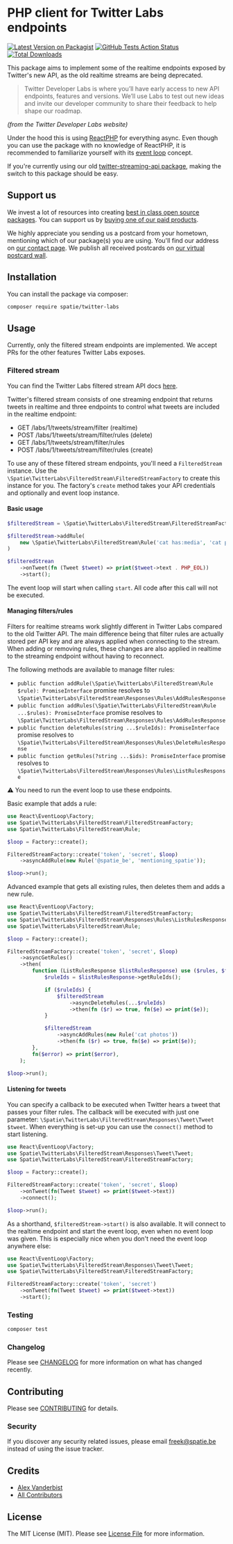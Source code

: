 # PHP client for Twitter Labs endpoints

[![Latest Version on Packagist](https://img.shields.io/packagist/v/spatie/twitter-labs.svg?style=flat-square)](https://packagist.org/packages/spatie/twitter-labs)
[![GitHub Tests Action Status](https://img.shields.io/github/workflow/status/spatie/twitter-labs/run-tests?label=tests)](https://github.com/spatie/twitter-labs/actions?query=workflow%3Arun-tests+branch%3Amaster)
[![Total Downloads](https://img.shields.io/packagist/dt/spatie/twitter-labs.svg?style=flat-square)](https://packagist.org/packages/spatie/twitter-labs)

This package aims to implement some of the realtime endpoints exposed by Twitter's new API, as the old realtime streams are being deprecated. 

>Twitter Developer Labs is where you’ll have early access to new API endpoints, features and versions. We’ll use Labs to test out new ideas and invite our developer community to share their feedback to help shape our roadmap.

_(from the Twitter Developer Labs website)_

Under the hood this is using [ReactPHP](https://reactphp.org) for everything async. Even though you can use the package with no knowledge of ReactPHP, it is recommended to familiarize yourself with its [event loop](https://reactphp.org/event-loop/) concept.

If you're currently using our old [twitter-streaming-api package](https://github.com/spatie/twitter-streaming-api), making the switch to this package should be easy.

## Support us

We invest a lot of resources into creating [best in class open source packages](https://spatie.be/open-source). You can support us by [buying one of our paid products](https://spatie.be/open-source/support-us). 

We highly appreciate you sending us a postcard from your hometown, mentioning which of our package(s) you are using. You'll find our address on [our contact page](https://spatie.be/about-us). We publish all received postcards on [our virtual postcard wall](https://spatie.be/open-source/postcards).


## Installation

You can install the package via composer:

```bash
composer require spatie/twitter-labs
```

## Usage

Currently, only the filtered stream endpoints are implemented. We accept PRs for the other features Twitter Labs exposes.

### Filtered stream

You can find the Twitter Labs filtered stream API docs [here](https://developer.twitter.com/en/docs/labs/filtered-stream/overview). 

Twitter's filtered stream consists of one streaming endpoint that returns tweets in realtime and three endpoints to control what tweets are included in the realtime endpoint:

- GET /labs/1/tweets/stream/filter (realtime)
- POST /labs/1/tweets/stream/filter/rules (delete)
- GET /labs/1/tweets/stream/filter/rules
- POST /labs/1/tweets/stream/filter/rules (create)

To use any of these filtered stream endpoints, you'll need a `FilteredStream` instance. Use the `\Spatie\TwitterLabs\FilteredStream\FilteredStreamFactory` to create this instance for you. The factory's `create` method takes your API credentials and optionally and event loop instance.

#### Basic usage

``` php
$filteredStream = \Spatie\TwitterLabs\FilteredStream\FilteredStreamFactory::create('token', 'secret');

$filteredStream->addRule(
    new \Spatie\TwitterLabs\FilteredStream\Rule('cat has:media', 'cat photos')
)

$filteredStrean
    ->onTweet(fn (Tweet $tweet) => print($tweet->text . PHP_EOL))
    ->start();
```

The event loop will start when calling  `start`. All code after this call will not be executed.

#### Managing filters/rules

Filters for realtime streams work slightly different in Twitter Labs compared to the old Twitter API. The main difference being that filter rules are actually stored per API key and are always applied when connecting to the stream. When adding or removing rules, these changes are also applied in realtime to the streaming endpoint without having to reconnect.

The following methods are available to manage filter rules:

- `public function addRule(\Spatie\TwitterLabs\FilteredStream\Rule $rule): PromiseInterface` 
  promise resolves to `\Spatie\TwitterLabs\FilteredStream\Responses\Rules\AddRulesResponse`
- `public function addRules(\Spatie\TwitterLabs\FilteredStream\Rule ...$rules): PromiseInterface` 
  promise resolves to `\Spatie\TwitterLabs\FilteredStream\Responses\Rules\AddRulesResponse`
- `public function deleteRules(string ...$ruleIds): PromiseInterface` 
  promise resolves to `\Spatie\TwitterLabs\FilteredStream\Responses\Rules\DeleteRulesResponse`
- `public function getRules(?string ...$ids): PromiseInterface`
  promise resolves to `\Spatie\TwitterLabs\FilteredStream\Responses\Rules\ListRulesResponse`
  
⚠ You need to run the event loop to use these endpoints.

Basic example that adds a rule:

```php
use React\EventLoop\Factory;
use Spatie\TwitterLabs\FilteredStream\FilteredStreamFactory;
use Spatie\TwitterLabs\FilteredStream\Rule;

$loop = Factory::create();

FilteredStreamFactory::create('token', 'secret', $loop)
    ->asyncAddRule(new Rule('@spatie_be', 'mentioning_spatie'));

$loop->run();
```

Advanced example that gets all existing rules, then deletes them and adds a new rule.

```php
use React\EventLoop\Factory;
use Spatie\TwitterLabs\FilteredStream\FilteredStreamFactory;
use Spatie\TwitterLabs\FilteredStream\Responses\Rules\ListRulesResponse;
use Spatie\TwitterLabs\FilteredStream\Rule;

$loop = Factory::create();

FilteredStreamFactory::create('token', 'secret', $loop)
    ->asyncGetRules()
    ->then(
        function (ListRulesResponse $listRulesResponse) use ($rules, $filteredStream) {
            $ruleIds = $listRulesResponse->getRuleIds();

            if ($ruleIds) {
                $filteredStream
                    ->asyncDeleteRules(...$ruleIds)
                    ->then(fn ($r) => true, fn($e) => print($e));
            }

            $filteredStream
                ->asyncAddRules(new Rule('cat photos'))
                ->then(fn ($r) => true, fn($e) => print($e));
        },
        fn($error) => print($error),
    );

$loop->run();
```

#### Listening for tweets

You can specify a callback to be executed when Twitter hears a tweet that passes your filter rules. The callback will be executed with just one parameter: `\Spatie\TwitterLabs\FilteredStream\Responses\Tweet\Tweet $tweet`. When everything is set-up you can use the `connect()` method to start listening.

```php
use React\EventLoop\Factory;
use Spatie\TwitterLabs\FilteredStream\Responses\Tweet\Tweet;
use Spatie\TwitterLabs\FilteredStream\FilteredStreamFactory;

$loop = Factory::create();

FilteredStreamFactory::create('token', 'secret', $loop)
    ->onTweet(fn(Tweet $tweet) => print($tweet->text))
    ->connect();

$loop->run();
```

As a shorthand, `$filteredStream->start()` is also available. It will connect to the realtime endpoint and start the event loop, even when no event loop was given. This is especially nice when you don't need the event loop anywhere else:

```php
use React\EventLoop\Factory;
use Spatie\TwitterLabs\FilteredStream\Responses\Tweet\Tweet;
use Spatie\TwitterLabs\FilteredStream\FilteredStreamFactory;

FilteredStreamFactory::create('token', 'secret')
    ->onTweet(fn(Tweet $tweet) => print($tweet->text))
    ->start();
```

### Testing

``` bash
composer test
```

### Changelog

Please see [CHANGELOG](CHANGELOG.md) for more information on what has changed recently.

## Contributing

Please see [CONTRIBUTING](CONTRIBUTING.md) for details.

### Security

If you discover any security related issues, please email freek@spatie.be instead of using the issue tracker.

## Credits

- [Alex Vanderbist](https://github.com/AlexVanderbist)
- [All Contributors](../../contributors)

## License

The MIT License (MIT). Please see [License File](LICENSE.md) for more information.
